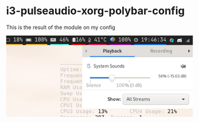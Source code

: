 # i3-pulseaudio-xorg-polybar-config

This is the result of the module on my config

![alt text](https://raw.githubusercontent.com/nathanguigui/i3-pulseaudio-xorg-polybar-config/master/screenshot/result.png)
